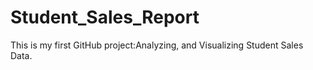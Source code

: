 # Student_Sales_Report
This is my first GitHub project:Analyzing, and Visualizing Student Sales Data.
